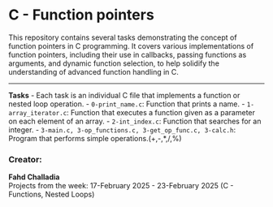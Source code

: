 # C - Function pointers

This repository contains several tasks demonstrating the concept of function pointers in C programming. It covers various implementations of function pointers, including their use in callbacks, passing functions as arguments, and dynamic function selection, to help solidify the understanding of advanced function handling in C.

---

**Tasks** - Each task is an individual C file that implements a function or nested loop operation.
    - `0-print_name.c`: Function that prints a name.
    - `1-array_iterator.c`: Function that executes a function given as a parameter on each element of an array.
    - `2-int_index.c`: Function that searches for an integer.
    - `3-main.c, 3-op_functions.c, 3-get_op_func.c, 3-calc.h`: Program that performs simple operations.(+,-,*,/,%)

### Creator:

**Fahd Challadia**  
Projects from the week: 17-February 2025 - 23-February 2025 (C - Functions, Nested Loops)

